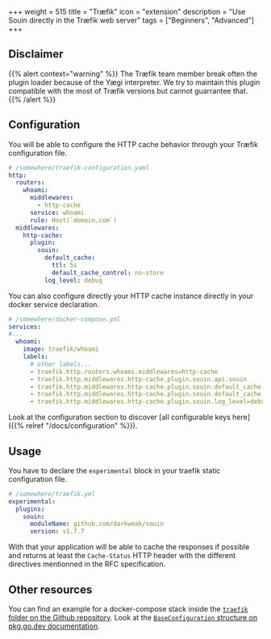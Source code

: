 +++
weight = 515
title = "Træfik"
icon = "extension"
description = "Use Souin directly in the Træfik web server"
tags = ["Beginners", "Advanced"]
+++

## Disclaimer
{{% alert context="warning" %}}
The Træfik team member break often the plugin loader because of the Yægi interpreter. We try to maintain this plugin compatible with the most of Træfik versions but cannot guarrantee that.
{{% /alert %}}

## Configuration
You will be able to configure the HTTP cache behavior through your Træfik configuration file.  
```yaml
# /somewhere/traefik-configuration.yaml
http:
  routers:
    whoami:
      middlewares:
        - http-cache
      service: whoami
      rule: Host(`domain.com`)
  middlewares:
    http-cache:
      plugin:
        souin:
          default_cache:
            ttl: 5s
            default_cache_control: no-store
          log_level: debug
```

You can also configure directly your HTTP cache instance directly in your docker service declaration.
```yaml
# /somewhere/docker-compose.yml
services:
#...
  whoami:
    image: traefik/whoami
    labels:
      # other labels...
      - traefik.http.routers.whoami.middlewares=http-cache
      - traefik.http.middlewares.http-cache.plugin.souin.api.souin
      - traefik.http.middlewares.http-cache.plugin.souin.default_cache.ttl=10s
      - traefik.http.middlewares.http-cache.plugin.souin.default_cache.allowed_http_verbs=GET,HEAD,POST
      - traefik.http.middlewares.http-cache.plugin.souin.log_level=debug
```

Look at the configuration section to discover [all configurable keys here]({{% relref "/docs/configuration" %}}).

## Usage 
You have to declare the `experimental` block in your traefik static configuration file.
```yaml
# /somewhere/traefik.yml
experimental:
  plugins:
    souin:
      moduleName: github.com/darkweak/souin
      version: v1.7.7
```

With that your application will be able to cache the responses if possible and returns at least the `Cache-Status` HTTP header with the different directives mentionned in the RFC specification.

Other resources
---------------
You can find an example for a docker-compose stack inside the [`traefik` folder on the Github repository](https://github.com/darkweak/souin/tree/master/plugins/traefik).
Look at the [`BaseConfiguration` structure on pkg.go.dev documentation](https://pkg.go.dev/github.com/darkweak/souin/pkg/middleware#BaseConfiguration).
